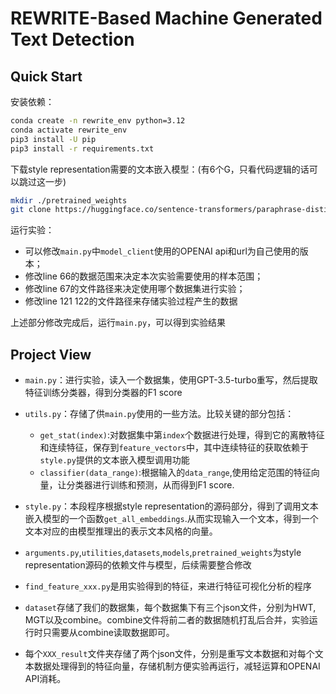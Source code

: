 # REWRITE-Based Machine Generated Text Detection

## Quick Start

安装依赖：
```bash
conda create -n rewrite_env python=3.12
conda activate rewrite_env
pip3 install -U pip
pip3 install -r requirements.txt 
```
下载style representation需要的文本嵌入模型：(有6个G，只看代码逻辑的话可以跳过这一步)

```bash
mkdir ./pretrained_weights
git clone https://huggingface.co/sentence-transformers/paraphrase-distilroberta-base-v1 pretrained_weights/paraphrase-distilroberta-base-v1
```
运行实验：
- 可以修改`main.py`中`model_client`使用的OPENAI api和url为自己使用的版本；
- 修改line 66的数据范围来决定本次实验需要使用的样本范围；
- 修改line 67的文件路径来决定使用哪个数据集进行实验；
- 修改line 121 122的文件路径来存储实验过程产生的数据

上述部分修改完成后，运行`main.py`，可以得到实验结果

## Project View

- `main.py`：进行实验，读入一个数据集，使用GPT-3.5-turbo重写，然后提取特征训练分类器，得到分类器的F1 score
  
- `utils.py`：存储了供`main.py`使用的一些方法。比较关键的部分包括：
  - `get_stat(index)`:对数据集中第`index`个数据进行处理，得到它的离散特征和连续特征，保存到`feature_vectors`中，其中连续特征的获取依赖于`style.py`提供的文本嵌入模型调用功能
  - `classifier(data_range)`:根据输入的`data_range`,使用给定范围的特征向量，让分类器进行训练和预测，从而得到F1 score.
- `style.py`：本段程序根据style representation的源码部分，得到了调用文本嵌入模型的一个函数`get_all_embeddings`.从而实现输入一个文本，得到一个文本对应的由模型推理出的表示文本风格的向量。
- `arguments.py`,`utilities`,`datasets`,`models`,`pretrained_weights`为style representation源码的依赖文件与模型，后续需要整合修改
- `find_feature_xxx.py`是用实验得到的特征，来进行特征可视化分析的程序
- `dataset`存储了我们的数据集，每个数据集下有三个json文件，分别为HWT, MGT以及combine。combine文件将前二者的数据随机打乱后合并，实验运行时只需要从combine读取数据即可。
- 每个`XXX_result`文件夹存储了两个json文件，分别是重写文本数据和对每个文本数据处理得到的特征向量，存储机制方便实验再运行，减轻运算和OPENAI API消耗。